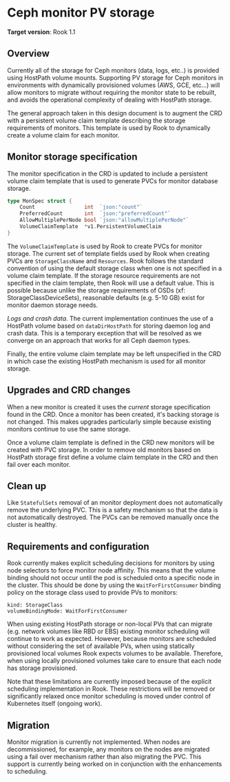 # Ceph monitor PV storage

**Target version**: Rook 1.1

## Overview

Currently all of the storage for Ceph monitors (data, logs, etc..) is provided
using HostPath volume mounts. Supporting PV storage for Ceph monitors in
environments with dynamically provisioned volumes (AWS, GCE, etc...) will allow
monitors to migrate without requiring the monitor state to be rebuilt, and
avoids the operational complexity of dealing with HostPath storage.

The general approach taken in this design document is to augment the CRD with a
persistent volume claim template describing the storage requirements of
monitors. This template is used by Rook to dynamically create a volume claim for
each monitor.

## Monitor storage specification

The monitor specification in the CRD is updated to include a persistent volume
claim template that is used to generate PVCs for monitor database storage.

```go
type MonSpec struct {
	Count                int  `json:"count"`
	PreferredCount       int  `json:"preferredCount"`
	AllowMultiplePerNode bool `json:"allowMultiplePerNode"`
	VolumeClaimTemplate  *v1.PersistentVolumeClaim
}
```

The `VolumeClaimTemplate` is used by Rook to create PVCs for monitor storage.
The current set of template fields used by Rook when creating PVCs are
`StorageClassName` and `Resources`. Rook follows the standard convention of
using the default storage class when one is not specified in a volume claim
template. If the storage resource requirements are not specified in the claim
template, then Rook will use a default value. This is possible because unlike
the storage requirements of OSDs (xf: StorageClassDeviceSets), reasonable
defaults (e.g. 5-10 GB) exist for monitor daemon storage needs.

*Logs and crash data*. The current implementation continues the use of a
HostPath volume based on `dataDirHostPath` for storing daemon log and crash
data. This is a temporary exception that will be resolved as we converge on an
approach that works for all Ceph daemon types.

Finally, the entire volume claim template may be left unspecified in the CRD
in which case the existing HostPath mechanism is used for all monitor storage.

## Upgrades and CRD changes

When a new monitor is created it uses the _current_ storage specification found
in the CRD. Once a monitor has been created, it's backing storage is not
changed. This makes upgrades particularly simple because existing monitors
continue to use the same storage.

Once a volume claim template is defined in the CRD new monitors will be created
with PVC storage. In order to remove old monitors based on HostPath storage
first define a volume claim template in the CRD and then fail over each monitor.

## Clean up

Like `StatefulSets` removal of an monitor deployment does not automatically
remove the underlying PVC. This is a safety mechanism so that the data is not
automatically destroyed. The PVCs can be removed manually once the cluster is
healthy.

## Requirements and configuration

Rook currently makes explicit scheduling decisions for monitors by using node
selectors to force monitor node affinity. This means that the volume binding
should not occur until the pod is scheduled onto a specific node in the cluster.
This should be done by using the `WaitForFirstConsumer` binding policy on the
storage class used to provide PVs to monitors:

```
kind: StorageClass
volumeBindingMode: WaitForFirstConsumer
```

When using existing HostPath storage or non-local PVs that can migrate (e.g.
network volumes like RBD or EBS) existing monitor scheduling will continue to
work as expected. However, because monitors are scheduled without considering
the set of available PVs, when using statically provisioned local volumes Rook
expects volumes to be available. Therefore, when using locally provisioned
volumes take care to ensure that each node has storage provisioned.

Note that these limitations are currently imposed because of the explicit
scheduling implementation in Rook. These restrictions will be removed or
significantly relaxed once monitor scheduling is moved under control of Kubernetes
itself (ongoing work).

## Migration

Monitor migration is currently not implemented. When nodes are decommissioned,
for example, any monitors on the nodes are migrated using a fail over mechanism
rather than also migrating the PVC. This support is currently being worked on in
conjunction with the enhancements to scheduling.
